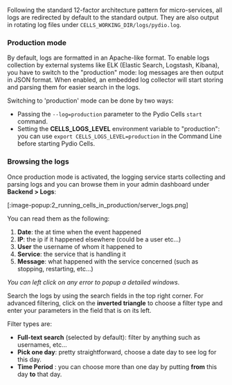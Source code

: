 Following the standard 12-factor architecture pattern for micro-services, all logs are redirected by default to the standard output. They are also output in rotating log files under `CELLS_WORKING_DIR/logs/pydio.log`.

### Production mode

By default, logs are formatted in an Apache-like format. To enable logs collection by external systems like ELK (Elastic Search, Logstash, Kibana), you have to switch to the "production" mode: log messages are then output in JSON format. When enabled, an embedded log collector will start storing and parsing them for easier search in the logs.

Switching to 'production' mode can be done by two ways:

- Passing the `--log=production` parameter to the Pydio Cells `start` command.
- Setting the **CELLS_LOGS_LEVEL** environment variable to "production":  you can use `export CELLS_LOGS_LEVEL=production` in the Command Line before starting Pydio Cells.

### Browsing the logs

Once production mode is activated, the logging service starts collecting and parsing logs and you can browse them in your admin dashboard under **Backend > Logs**:

[:image-popup:2_running_cells_in_production/server_logs.png]

You can read them as the following:

1. **Date**: the at time when the event happened  
2. **IP**: the ip if it happened elsewhere (could be a user etc...)  
3. **User** the username of whom it happened to  
4. **Service**: the service that is handling it  
5. **Message**: what happened with the service concerned (such as stopping, restarting, etc...)  

*You can left click on any error to popup a detailed windows*.

Search the logs by using the search fields in the top right corner. For advanced filtering, click on the **inverted triangle** to choose a filter type and enter your parameters in the field that is on its left.

Filter types are:

- **Full-text search** (selected by default): filter by anything such as usernames, etc...
- **Pick one day**: pretty straightforward, choose a date day to see log for this day.
- **Time Period** : you can choose more than one day by putting **from** this day **to** that day.
